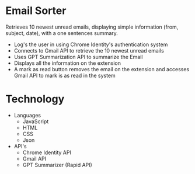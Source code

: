 # Email Sorter
Retrieves 10 newest unread emails, displaying simple information (from, subject, date), with a one sentences summary.
- Log's the user in using Chrome Identity's authentication system
- Connects to Gmail API to retrieve the 10 newest unread emails
- Uses GPT Summarization API to summarize the Email
- Displays all the information on the extension
- A mark as read button removes the email on the extension and accesses Gmail API to mark is as read in the system  
# Technology
- Languages
  - JavaScript
  - HTML
  - CSS
  - Json
- API's
  - Chrome Identity API
  - Gmail API
  - GPT Summarizer (Rapid API)
